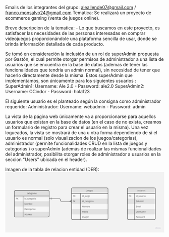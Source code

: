 
Emails de los integrantes del grupo: 
  aleallende07@gmail.com  / franco.monsalvo24@gmail.com
Temática: 
  Se realizará un proyecto de ecommerce gaming (venta de juegos online).
 
  Breve descripcion de la tematica: - Lo que buscamos en este proyecto, es satisfacer las necesidades de las personas interesadas en comprar videojuegos proporcionándole una plataforma sencilla de usar, donde se brinda información detallada de cada producto.
 
  Se tomó en consideración la inclusión de un rol de superAdmin propuesta por Gastón, el cual permite otorgar permisos de administrador a una lista de usuarios que se encuentra en la base de datos (ademas de tener las funcionalidades que tendria un admin normal), sin necesidad de tener que hacerlo directamente desde la misma.
   Estos superAdmin que implementamos, son únicamente para los siguientes usuarios : 
    SuperAdmin1: Username: Ale 2.0 - Password: ale2.0
    SuperAdmin2: Username: CCindor - Password: hola123
    
  El siguiente usuario es el planteado según la consigna como administrador requerido:
    Administrador: Username: webadmin - Password: admin
 
  La vista de la página web únicamente va a proporcionarse para aquellos usuarios que existan en la base de datos (en el caso de no exista, creamos un formulario de registro para crear el usuario en la misma).
  Una vez logueados, la vista se mostrará de una u otra forma dependiendo de si el usuario es normal (solo visualizacion de los juegos/categorias), administrador (permite funcionalidades CRUD en la lista de juegos y categorias )  o superAdmin (además de realizar las mismas funcionalidades del administrador, posibilita otorgar roles de administrador a usuarios en la seccion "Users" ubicada en el header).
 

Imagen de la tabla de relacion entidad (DER):
![image](https://github.com/FrancoMartinMonsalvo/TPE-Parte-1/blob/main/Allende-Monsalvo-TPE-Grupo-84/TPE-Parte-1/DER.jpg)
